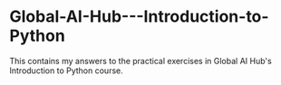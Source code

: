 # Global-AI-Hub---Introduction-to-Python
This contains my answers to the practical exercises in Global AI Hub's Introduction to Python course.
